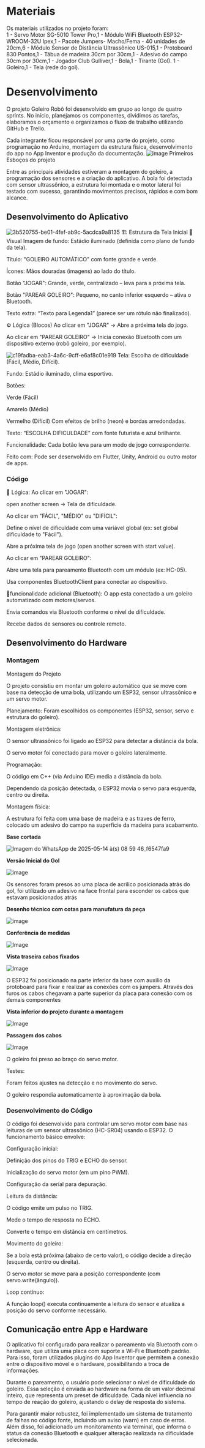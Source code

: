 
# Materiais

Os materiais utilizados no projeto foram:                  
1 - Servo Motor SG-5010 Tower Pro,1 - Módulo WiFi Bluetooth ESP32-WROOM-32U Ipex,1 - Pacote Jumpers- Macho/Fema - 40 unidades de 20cm,6 - Módulo Sensor de Distância Ultrassônico US-015,1 - Protoboard 830 Pontos,1 - Tábua de madeira 30cm por 30cm,1 - Adesivo do campo 30cm por 30cm,1 - Jogador Club Gulliver,1 - Bola,1 - Tirante (Gol).
1 - Goleiro,1 - Tela (rede do gol).



# Desenvolvimento

O projeto Goleiro Robô foi desenvolvido em grupo ao longo de quatro sprints. No início, planejamos os componentes, dividimos as tarefas, elaboramos o orçamento e organizamos o fluxo de trabalho utilizando GitHub e Trello.

Cada integrante ficou responsável por uma parte do projeto, como programação no Arduino, montagem da estrutura física, desenvolvimento do app no App Inventor e produção da documentação.
![image](https://github.com/user-attachments/assets/78b1aa44-95d0-41b8-b74e-43e4a17e8581)
Primeiros Esboços do projeto


Entre as principais atividades estiveram a montagem do goleiro, a programação dos sensores e a criação do aplicativo. A bola foi detectada com sensor ultrassônico, a estrutura foi montada e o motor lateral foi testado com sucesso, garantindo movimentos precisos, rápidos e com bom alcance. 

## Desenvolvimento do Aplicativo

![3b520755-be01-4fef-ab9c-5acdca9a8135](https://github.com/user-attachments/assets/b0b0c85b-2e15-4102-b084-a090c74faaf1)
🏗️ Estrutura da Tela Inicial
🎨 Visual
Imagem de fundo: Estádio iluminado (definida como plano de fundo da tela).

Título: "GOLEIRO AUTOMÁTICO" com fonte grande e verde.

Ícones: Mãos douradas (imagens) ao lado do título.

Botão "JOGAR": Grande, verde, centralizado – leva para a próxima tela.

Botão "PAREAR GOLEIRO": Pequeno, no canto inferior esquerdo – ativa o Bluetooth.

Texto extra: “Texto para Legenda1” (parece ser um rótulo não finalizado).

⚙️ Lógica (Blocos)
Ao clicar em "JOGAR" → Abre a próxima tela do jogo.

Ao clicar em "PAREAR GOLEIRO" → Inicia conexão Bluetooth com um dispositivo externo (robô goleiro, por exemplo).


![c19fadba-eab3-4a6c-9cff-e6af8c01e919](https://github.com/user-attachments/assets/b2fe4d70-3838-41c3-aa13-86a4d6278e86)
Tela: Escolha de dificuldade (Fácil, Médio, Difícil).

Fundo: Estádio iluminado, clima esportivo.

Botões:

Verde (Fácil)

Amarelo (Médio)

Vermelho (Difícil)
Com efeitos de brilho (neon) e bordas arredondadas.

Texto: “ESCOLHA DIFICULDADE” com fonte futurista e azul brilhante.

Funcionalidade: Cada botão leva para um modo de jogo correspondente.

Feito com: Pode ser desenvolvido em Flutter, Unity, Android ou outro motor de apps.


### Código

🔧 Lógica:
Ao clicar em "JOGAR":

open another screen → Tela de dificuldade.

Ao clicar em "FÁCIL", "MÉDIO" ou "DIFÍCIL":

Define o nível de dificuldade com uma variável global (ex: set global dificuldade to "Fácil").

Abre a próxima tela de jogo (open another screen with start value).

Ao clicar em "PAREAR GOLEIRO":

Abre uma tela para pareamento Bluetooth com um módulo (ex: HC-05).

Usa componentes BluetoothClient para conectar ao dispositivo.

🔌funcionalidade adicional (Bluetooth):
O app esta conectado a um goleiro automatizado com motores/servos.

Envia comandos via Bluetooth conforme o nível de dificuldade.

Recebe dados de sensores ou controle remoto.

## Desenvolvimento do Hardware

### Montagem

 Montagem do Projeto
 
O projeto consistiu em montar um goleiro automático que se move com base na detecção de uma bola, utilizando um ESP32, sensor ultrassônico e um servo motor.

Planejamento: Foram escolhidos os componentes (ESP32, sensor, servo e estrutura do goleiro).


Montagem eletrônica:

O sensor ultrassônico foi ligado ao ESP32 para detectar a distância da bola.

O servo motor foi conectado para mover o goleiro lateralmente.


Programação:

O código em C++ (via Arduino IDE) media a distância da bola.

Dependendo da posição detectada, o ESP32 movia o servo para esquerda, centro ou direita.


Montagem física:

A estrutura foi feita com uma base de madeira e as traves de ferro, colocado um adesivo do campo na superficie da madeira para acabamento.

**Base cortada**

![Imagem do WhatsApp de 2025-05-14 à(s) 08 59 46_f6547fa9](https://github.com/user-attachments/assets/ff5410a6-4a0f-4991-b660-e594af67aeea)

**Versão Inicial do Gol**

![image](https://github.com/user-attachments/assets/20548c3b-a88b-40a9-b652-4819add244eb)


Os sensores foram presos ao uma placa de acrilico posicionada atrás do gol, foi utilizado um adesivo na face frontal para esconder os cabos que estavam posicionados atrás

**Desenho técnico com cotas para manufatura da peça**

![image](https://github.com/user-attachments/assets/b8c789b8-5070-4a71-bc52-7c6638c3be93)


**Conferência de medidas**

![Image](https://github.com/user-attachments/assets/4ee06d49-baab-491e-8223-ed84e7cd83ad)

**Vista traseira cabos fixados**

![Image](https://github.com/user-attachments/assets/bb45b274-ebc5-452a-b479-0bcbfbe1a5d6)


O ESP32 foi posicionado na parte inferior da base com auxilio da protoboard para fixar e realizar as conexões com os jumpers. Através dos furos os cabos chegavam a parte superior da placa para conexão com os demais componentes

**Vista inferior do projeto durante a montagem**

![Image](https://github.com/user-attachments/assets/d96e63e3-3518-4a78-a4e7-13d010b9859a)


**Passagem dos cabos**

![Image](https://github.com/user-attachments/assets/61000cdb-85eb-4f4b-a874-ae6a52d0a2f7)


O goleiro foi preso ao braço do servo motor.


Testes:

Foram feitos ajustes na detecção e no movimento do servo.

O goleiro respondia automaticamente à aproximação da bola.

### Desenvolvimento do Código

O código foi desenvolvido para controlar um servo motor com base nas leituras de um sensor ultrassônico (HC-SR04) usando o ESP32. O funcionamento básico envolve:

Configuração inicial:

Definição dos pinos do TRIG e ECHO do sensor.

Inicialização do servo motor (em um pino PWM).

Configuração da serial para depuração.

Leitura da distância:

O código emite um pulso no TRIG.

Mede o tempo de resposta no ECHO.

Converte o tempo em distância em centímetros.

Movimento do goleiro:

Se a bola está próxima (abaixo de certo valor), o código decide a direção (esquerda, centro ou direita).

O servo motor se move para a posição correspondente (com servo.write(ângulo)).

Loop contínuo:

A função loop() executa continuamente a leitura do sensor e atualiza a posição do servo conforme necessário.


## Comunicação entre App e Hardware

O aplicativo foi configurado para realizar o pareamento via Bluetooth com o hardware, que utiliza uma placa com suporte a Wi-Fi e Bluetooth padrão. Para isso, foram utilizados plugins do App Inventor que permitem a conexão entre o dispositivo móvel e o hardware, possibilitando a troca de informações.

Durante o pareamento, o usuário pode selecionar o nível de dificuldade do goleiro. Essa seleção é enviada ao hardware na forma de um valor decimal inteiro, que representa um preset de dificuldade. Cada nível influencia no tempo de reação do goleiro, ajustando o delay de resposta do sistema.

Para garantir maior robustez, foi implementado um sistema de tratamento de falhas no código fonte, incluindo um aviso (warn) em caso de erros. Além disso, foi adicionado um monitoramento via terminal, que informa o status da conexão Bluetooth e qualquer alteração realizada na dificuldade selecionada.
